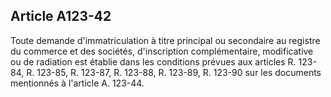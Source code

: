Article A123-42
----
Toute demande d'immatriculation à titre principal ou secondaire au registre du
commerce et des sociétés, d'inscription complémentaire, modificative ou de
radiation est établie dans les conditions prévues aux articles R. 123-84, R.
123-85, R. 123-87, R. 123-88, R. 123-89, R. 123-90 sur les documents mentionnés
à l'article A. 123-44.
